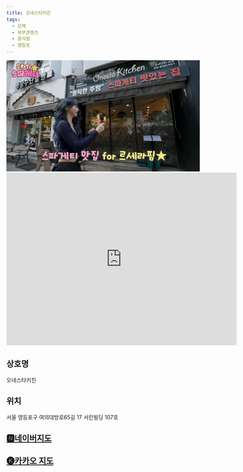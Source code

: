 ```yaml
---
title: 오네스타키친
tags:
  - 은채
  - 외부콘텐츠
  - 음식점
  - 영등포
---
```

<img src="assets/Screenshot_282.png">

<iframe src="https://www.google.com/maps/embed?pb=!1m18!1m12!1m3!1d3164.490428931221!2d126.92647907587161!3d37.51993497205062!2m3!1f0!2f0!3f0!3m2!1i1024!2i768!4f13.1!3m3!1m2!1s0x357c9f3e26304997%3A0x34f90c5c2fc5e9f4!2z7Jik64Sk7Iqk7YOA7YKk7Lmc!5e0!3m2!1sen!2sus!4v1761224920895!5m2!1sen!2sus" width="600" height="450" style="border:0;" allowfullscreen="" loading="lazy" referrerpolicy="no-referrer-when-downgrade"></iframe>

## 상호명
오네스타키친

## 위치
서울 영등포구 여의대방로65길 17 서린빌딩 107호


## [🅽네이버지도](https://naver.me/5VmQvRHj)

## [🅚카카오 지도](https://place.map.kakao.com/14080392)